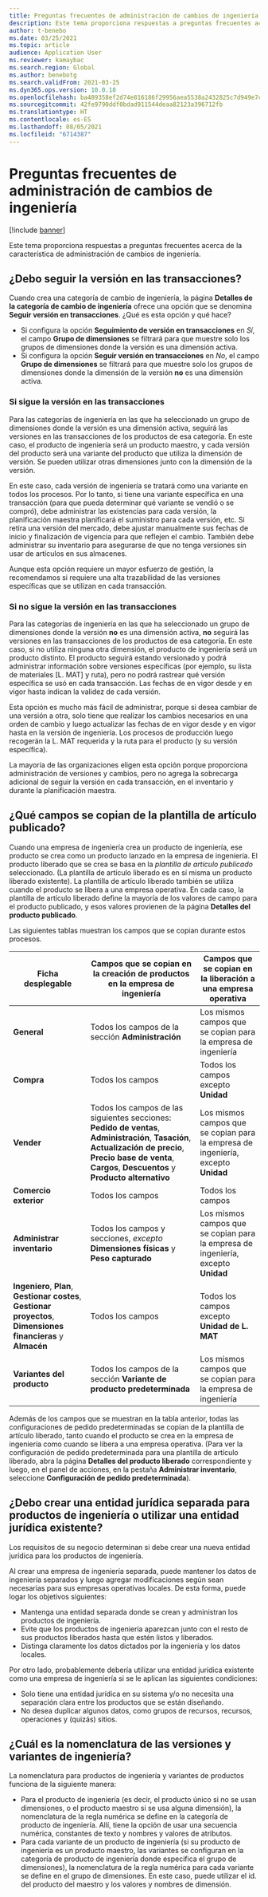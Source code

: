 ```yaml
---
title: Preguntas frecuentes de administración de cambios de ingeniería
description: Este tema proporciona respuestas a preguntas frecuentes acerca de la característica de administración de cambios de ingeniería.
author: t-benebo
ms.date: 03/25/2021
ms.topic: article
audience: Application User
ms.reviewer: kamaybac
ms.search.region: Global
ms.author: benebotg
ms.search.validFrom: 2021-03-25
ms.dyn365.ops.version: 10.0.18
ms.openlocfilehash: ba489358ef2d74e816186f29956aea5538a2432825c7d949e7c9cc23d947b997
ms.sourcegitcommit: 42fe9790ddf0bdad911544deaa82123a396712fb
ms.translationtype: HT
ms.contentlocale: es-ES
ms.lasthandoff: 08/05/2021
ms.locfileid: "6714387"
---
```

# <a name="engineering-change-management-faq"></a>Preguntas frecuentes de administración de cambios de ingeniería

[!include [banner](../includes/banner.md)]

Este tema proporciona respuestas a preguntas frecuentes acerca de la característica de administración de cambios de ingeniería.

## <a name="should-i-track-the-version-in-transactions"></a>¿Debo seguir la versión en las transacciones?

Cuando crea una categoría de cambio de ingeniería, la página **Detalles de la categoría de cambio de ingeniería** ofrece una opción que se denomina **Seguir versión en transacciones**. ¿Qué es esta opción y qué hace?

- Si configura la opción **Seguimiento de versión en transacciones** en *Sí*, el campo **Grupo de dimensiones** se filtrará para que muestre solo los grupos de dimensiones donde la versión es una dimensión activa.
- Si configura la opción **Seguir versión en transacciones** en *No*, el campo **Grupo de dimensiones** se filtrará para que muestre solo los grupos de dimensiones donde la dimensión de la versión **no** es una dimensión activa.

### <a name="if-you-track-the-version-in-transactions"></a>Si sigue la versión en las transacciones

Para las categorías de ingeniería en las que ha seleccionado un grupo de dimensiones donde la versión es una dimensión activa, seguirá las versiones en las transacciones de los productos de esa categoría. En este caso, el producto de ingeniería será un producto maestro, y cada versión del producto será una variante del producto que utiliza la dimensión de versión. Se pueden utilizar otras dimensiones junto con la dimensión de la versión.

En este caso, cada versión de ingeniería se tratará como una variante en todos los procesos. Por lo tanto, si tiene una variante específica en una transacción (para que pueda determinar qué variante se vendió o se compró), debe administrar las existencias para cada versión, la planificación maestra planificará el suministro para cada versión, etc. Si retira una versión del mercado, debe ajustar manualmente sus fechas de inicio y finalización de vigencia para que reflejen el cambio. También debe administrar su inventario para asegurarse de que no tenga versiones sin usar de artículos en sus almacenes.

Aunque esta opción requiere un mayor esfuerzo de gestión, la recomendamos si requiere una alta trazabilidad de las versiones específicas que se utilizan en cada transacción.

### <a name="if-you-dont-track-the-version-in-transactions"></a>Si no sigue la versión en las transacciones

Para las categorías de ingeniería en las que ha seleccionado un grupo de dimensiones donde la versión **no** es una dimensión activa, **no** seguirá las versiones en las transacciones de los productos de esa categoría. En este caso, si no utiliza ninguna otra dimensión, el producto de ingeniería será un producto distinto. El producto seguirá estando versionado y podrá administrar información sobre versiones específicas (por ejemplo, su lista de materiales \[L. MAT] y ruta), pero no podrá rastrear qué versión específica se usó en cada transacción. Las fechas de en vigor desde y en vigor hasta indican la validez de cada versión.

Esta opción es mucho más fácil de administrar, porque si desea cambiar de una versión a otra, solo tiene que realizar los cambios necesarios en una orden de cambio y luego actualizar las fechas de en vigor desde y en vigor hasta en la versión de ingeniería. Los procesos de producción luego recogerán la L. MAT requerida y la ruta para el producto (y su versión específica).

La mayoría de las organizaciones eligen esta opción porque proporciona administración de versiones y cambios, pero no agrega la sobrecarga adicional de seguir la versión en cada transacción, en el inventario y durante la planificación maestra.

## <a name="which-fields-are-copied-from-the-released-item-template"></a>¿Qué campos se copian de la plantilla de artículo publicado?

Cuando una empresa de ingeniería crea un producto de ingeniería, ese producto se crea como un producto lanzado en la empresa de ingeniería. El producto liberado que se crea se basa en la *plantilla de artículo publicado* seleccionado. (La plantilla de artículo liberado es en sí misma un producto liberado existente). La plantilla de artículo liberado también se utiliza cuando el producto se libera a una empresa operativa. En cada caso, la plantilla de artículo liberado define la mayoría de los valores de campo para el producto publicado, y esos valores provienen de la página **Detalles del producto publicado**.

Las siguientes tablas muestran los campos que se copian durante estos procesos.

| Ficha desplegable | Campos que se copian en la creación de productos en la empresa de ingeniería | Campos que se copian en la liberación a una empresa operativa |
|---|---|---|
| **General** | Todos los campos de la sección **Administración** | Los mismos campos que se copian para la empresa de ingeniería |
| **Compra** | Todos los campos | Todos los campos excepto **Unidad** |
| **Vender** | Todos los campos de las siguientes secciones: **Pedido de ventas**, **Administración**, **Tasación**, **Actualización de precio**, **Precio base de venta**, **Cargos**, **Descuentos** y **Producto alternativo** | Los mismos campos que se copian para la empresa de ingeniería, excepto **Unidad** |
| **Comercio exterior** | Todos los campos | Todos los campos |
| **Administrar inventario** | Todos los campos y secciones, *excepto* **Dimensiones físicas** y **Peso capturado** | Los mismos campos que se copian para la empresa de ingeniería, excepto **Unidad** |
| **Ingeniero**, **Plan**, **Gestionar costes**, **Gestionar proyectos**, **Dimensiones financieras** y **Almacén** | Todos los campos | Todos los campos excepto **Unidad de L. MAT** |
| **Variantes del producto** | Todos los campos de la sección **Variante de producto predeterminada** | Los mismos campos que se copian para la empresa de ingeniería |

Además de los campos que se muestran en la tabla anterior, todas las configuraciones de pedido predeterminadas se copian de la plantilla de artículo liberado, tanto cuando el producto se crea en la empresa de ingeniería como cuando se libera a una empresa operativa. (Para ver la configuración de pedido predeterminada para una plantilla de artículo liberado, abra la página **Detalles del producto liberado** correspondiente y luego, en el panel de acciones, en la pestaña **Administrar inventario**, seleccione **Configuración de pedido predeterminada**).

## <a name="should-i-create-a-separate-legal-entity-for-engineering-products-or-use-an-existing-legal-entity"></a>¿Debo crear una entidad jurídica separada para productos de ingeniería o utilizar una entidad jurídica existente?

Los requisitos de su negocio determinan si debe crear una nueva entidad jurídica para los productos de ingeniería.

Al crear una empresa de ingeniería separada, puede mantener los datos de ingeniería separados y luego agregar modificaciones según sean necesarias para sus empresas operativas locales. De esta forma, puede logar los objetivos siguientes:

- Mantenga una entidad separada donde se crean y administran los productos de ingeniería.
- Evite que los productos de ingeniería aparezcan junto con el resto de sus productos liberados hasta que estén listos y liberados.
- Distinga claramente los datos dictados por la ingeniería y los datos locales.

Por otro lado, probablemente debería utilizar una entidad jurídica existente como una empresa de ingeniería si se le aplican las siguientes condiciones:

- Solo tiene una entidad jurídica en su sistema y/o no necesita una separación clara entre los productos que se están diseñando.
- No desea duplicar algunos datos, como grupos de recursos, recursos, operaciones y (quizás) sitios.

## <a name="what-is-the-nomenclature-for-engineering-versions-and-variants"></a>¿Cuál es la nomenclatura de las versiones y variantes de ingeniería?

La nomenclatura para productos de ingeniería y variantes de productos funciona de la siguiente manera:

- Para el producto de ingeniería (es decir, el producto único si no se usan dimensiones, o el producto maestro si se usa alguna dimensión), la nomenclatura de la regla numérica se define en la categoría de producto de ingeniería. Allí, tiene la opción de usar una secuencia numérica, constantes de texto y nombres y valores de atributos.
- Para cada variante de un producto de ingeniería (si su producto de ingeniería es un producto maestro, las variantes se configuran en la categoría de producto de ingeniería donde especifica el grupo de dimensiones), la nomenclatura de la regla numérica para cada variante se define en el grupo de dimensiones. En este caso, puede utilizar el id. del producto del maestro y los valores y nombres de dimensión.
